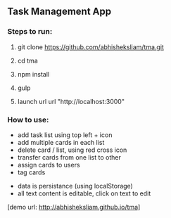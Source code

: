 ## Task Management App

### Steps to run:

1. git clone https://github.com/abhisheksliam/tma.git

2. cd tma

3. npm install

4. gulp

5. launch url url "http://localhost:3000"

### How to use:

- add task list using top left + icon
- add multiple cards in each list
- delete card / list, using red cross icon
- transfer cards from one list to other
- assign cards to users
- tag cards

+ data is persistance (using localStorage)
+ all text content is editable, click on text to edit


[demo url: http://abhisheksliam.github.io/tma]
